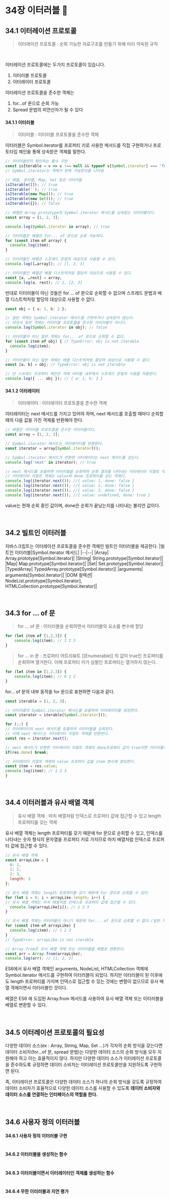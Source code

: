 # 34장 이터러블 🔁

## 34.1 이터레이션 프로토콜

> 이터레이션 프로토콜 : 순회 가능한 자료구조를 만들기 위해 미리 약속된 규칙

<br>

이터레이션 프로토콜에는 두가지 프로토콜이 있습니다.

1. 이터러블 프로토콜
2. 이터레이터 프로토콜

이터레이션 프로토콜을 준수한 객체는

1. for…of 문으로 순회 가능
2. Spread 문법의 피연산자가 될 수 있다

#### 34.1.1 이터러블

> 이터러블 : 이터러블 프로토콜을 준수한 객체

이터러블은 Symbol.iterator를 프로퍼티 키로 사용한 메서드를 직접 구현하거나 프로토타입 체인을 통해 상속받은 객체를 말한다.

```javascript
// 이터러블인지 확인하는 함수 구현
const isIterable = v => v !== null && typeof v[Symbol.iterator] === 'function';
// Symbol.iterator는 객체가 반복 가능한지를 나타냄

// 배열, 문자열, Map, Set 등은 이터러블
isIterable([]); // true
isIterable(''); // true
isIterable(new Map()); // true
isIterable(new Set()); // true
isIterable({}); // false

// 배열은 Array.prototype의 Symbol.iterator 메서드를 상속받는 이터러블이다.
const array = [1, 2, 3];

console.log(Symbol.iterator in array); // true

// 이터러블인 배열은 for... of 문으로 순회 가능하다.
for (const item of array) {
  console.log(item);
}

// 이터러블인 배열은 스프레드 문법의 대상으로 사용할 수 있다.
console.log([…array]); // [l, 2, 3]

// 이터러블인 배열은 배열 디스트럭처링 할당의 대상으로 사용할 수 있다.
const [a, …rest] = array;
console.log(a, rest); // 1, [2, 3]
```

반대로 이터러블이 아닌 것들은 for ... of 문으로 순회할 수 없으며 스프레드 문법과 배열 디스트럭처링 할당의 대상으로 사용할 수 없다.

```javascript
const obj = { a: 1, b: 2 };

// 일반 객체는 Symbol.iterator 메서드를 구현하거나 상속받지 않는다.
// 따라서 일반 객체는 이터러블 프로토콜을 준수한 이터러블이 아니다.
console.log(Symbol.iterator in obj); // false

// 이터러블이 아닌 일반 객체는 for... of 문으로 순회할 수 없다.
for (const item of obj) { // TypeError: obj is not iterable
  console.log(item);
}

// 이터러블이 아닌 일반 객체는 배열 디스트럭처링 할당의 대상으로 사용할 수 없다.
const [a, b] = obj; // TypeError: obj is not iterable

// 단 스프레드 프로퍼티 제안은 객체 리터럴 내부에서 스프레드 문법의 사용을 허용한다.
console.log({ ... obj }); // { a: 1, b: 2 }
```

#### 34.1.2 이터레이터

> 이터레이터 : 이터레이터 프로토콜을 준수한 객체

이터레이터는 next 메서드를 가지고 있어야 하며, next 메서드를 호출할 때마다 순회할 때의 다음 값을 가진 객체를 반환해야 한다.

```javascript
// 배열은 이터러블 프로토콜을 준수한 이터러블이다.
const array = [1, 2, 3];

// Symbol.iterator 메서드는 이터레이터를 반환한다.
const iterator = array[Symbol.iterator]();

// Symbol.iterator 메서드가 반환한 이터레이터는 next 메서드를 갖는다.
console.log('next' in iterator); // true

// next 메서드를 호출하면 이터러블을 순회하며 순회 결과를 나타내는 이터레이터 리절트 객체를 반환한다.
// 이터레이터 리절트 객체는 value와 done 프로퍼티를 갖는 객체다.
console.log(iterator.next()); //{ value: 1, done: false }
console.log(iterator.next()); //{ value: 2, done: false }
console.log(iterator.next()); //{ value: 3, done: false }
console.log(iterator.next()); //{ value: undefined, done: true }
```

value는 현재 순회 중인 값이며, done은 순회가 끝났는지를 나타내는 불리언 값이다.

<br>

## 34.2 빌트인 이터러블

자바스크립트는 이터레이션 프로토콜을 준수한 객체인 빌트인 이터러블을 제공한다.
|빌트인 이터러블|Symbol.iterator 메서드|
|--|--|
|Array|	Array.prototype[Symbol.iterator]|
|String|	String.prototype[Symbol.iterator]|
|Map|	Map.prototype[Symbol.iterator]|
|Set|	Set.prototype[Symbol.iterator]|
|TypedArray|	TypedArray.prototype[Symbol.iterator]|
|arguments|	arguments[Symbol.iterator]|
|DOM 컬렉션|	NodeList.prototype[Symbol.iterator], HTMLCollection.prototype[Symbol.iterator]|

<br>

## 34.3 for … of 문

> for ... of 문 : 이터러블을 순회하면서 이터러블의 요소를 변수에 할당

```javascript
for (let item of [1,2,3]) {
	console.log(item); // 1 2 3
}
```

> for ... in 문 : 프로퍼티 어트리뷰트 [[Enumerable]] 의 값이 true인 프로퍼티를 순회하며 열거한다. 이때 프로퍼티 키가 심벌인 프로퍼티는 열거하지 않는다.

```javascript
for (let item in [1,2,3]) {
	console.log(item); // 0 1 2
}
```

for... of 문의 내부 동작을 for 문으로 표현하면 다음과 같다.

```javascript
const iterable = [1, 2, 3];

// 이터러블의 Symbol.iterator 메서드를 호출하여 이터레이터를 생성한다.
const iterator = iterable[Symbol.iterator]();

for (;;) {
// 이터레이터의 next 메서드를 호출하여 이터러블을 순회한다.
// 이때 next 메서드는 이터레이터 리절트 객체를 반환한다.
const res = iterator.next();

// next 메서드가 반환한 이터레이터 리절트 객체의 done프로퍼티 값이 true이면 이터러블의 순회를 중단한다.
if(res.done) break;

// 이터레이터 리절트 객체의 value 프로퍼티 값을 item 변수에 할당한다.
const item = res.value;
console.log(item); // 1 2 3
}
```

<br>

## 34.4 이터러블과 유사 배열 객체

> 유사 배열 객체 : 마치 배열처럼 인덱스로 프로퍼티 값에 접근할 수 있고 length 프로퍼티를 갖는 객체

유사 배열 객체는 length 프로퍼티를 갖기 때문에 for 문으로 순회할 수 있고, 인덱스를 나타내는 숫자 형식의 문자열을 프로퍼티 키로 가지므로 마치 배열처럼 인덱스로 프로퍼티 값에 접근할 수 있다.

```javascript
// 유사 배열 객체
const arrayLike = {
  0: 1,
  1: 2,
  2: 3,
  length: 3
};

// 유사 배열 객체는 length 프로퍼티를 갖기 때문에 for 문으로 순회할 수 있다.
for (let i = 0; i < arrayLike.length; i++) {
// 유사 배열 객체는 마치 배열처럼 인덱스로 프로퍼티 값에 접근할 수 있다.
  console.log(arrayLike[i]); // 1 2 3
}

// 유사 배열 객체는 이터러블이 아니기 때문에 for... of 문으로 순회할 수 없다.(일반 객체)
for (const item of arrayLike) {
  console.log(item); // 1 2 3
}
// TypeError: arrayLike is not iterable

// Array.from은 유사 배열 객체 또는 이터러블을 배열로 변환한다.
const arr = Array.from(arrayLike);
console.log(arr); // [1, 2, 3]
```

ES6에서 유사 배열 객체인 arguments, NodeList, HTMLCollection 객체에 Symbol.iterator 메서드를 구현하여 이터러블이 되었다. 하지만 이터러블이 된 이후에도 length 프로퍼티를 가지며 인덱스로 접근할 수 있는 것에는 변함이 없으므로 유사 배열 객체이면서 이터러블인 것이다.

배열은 ES6 에 도입된 Array.from 메서드를 사용하여 유사 배열 객체 또는 이터러블을 배열로 변환할 수 있다.

<br>

## 34.5 이터레이션 프로토콜의 필요성

다양한 데이터 소스(ex : Array, String, Map, Set ...)가 각자의 순회 방식을 갖는다면 데이터 소비자(for…of 문, spread 문법)는 다양한 데이터 소스의 순회 방식을 모두 지원해야 하고 이는 효율적이지 않다. 하지만 다양한 데이터 소스가 이터레이션 프로토콜을 준수하도록 규정하면 데이터 소비자는 이터레이션 프로토콜만을 지원하도록 구현하면 된다.

즉, 이터레이션 프로토콜은 다양한 데이터 소스가 하나의 순회 방식을 갖도록 규정하여 데이터 소비자가 효율적으로 다양한 데이터 소스를 사용할 수 있도록 **데이터 소비자와 데이터 소스를 연결하는 인터페이스의 역할을 한다.**

<br>

## 34.6 사용자 정의 이터러블

#### 34.6.1 사용자 정의 이터러블 구현

```javascript

```

#### 34.6.2 이터러블을 생성하는 함수

```javascript

```

#### 34.6.3 이터러블이면서 이터레이터인 객체를 생성하는 함수

```javascript

```

#### 34.6.4 무한 이터러블과 지연 평가

```javascript

```
